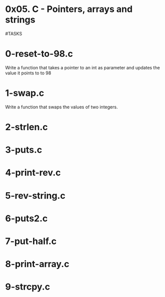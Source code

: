# 0x05. C - Pointers, arrays and strings
#TASKS

# 0-reset-to-98.c
Write a function that takes a pointer to an int as parameter and updates the value it points to to 98
# 1-swap.c
Write a function that swaps the values of two integers.
# 2-strlen.c
# 3-puts.c
# 4-print-rev.c
# 5-rev-string.c
# 6-puts2.c
# 7-put-half.c
# 8-print-array.c
# 9-strcpy.c
